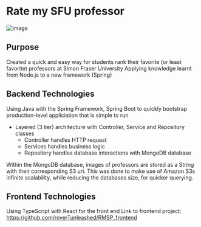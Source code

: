 # Rate my SFU professor
![image](https://github.com/user-attachments/assets/d0b18ae1-8712-4190-b9a1-9aaf9bf7dade)
 
## Purpose
Created a quick and easy way for students rank their favorite (or least favorite) professors at Simon Fraser University
Applying knowledge learnt from Node.js to a new framework (Spring) 

## Backend Technologies
Using Java with the Spring Framework, Spring Boot to quickly bootstrap production-level appliciation that is simple to run
- Layered (3 tier) architecture with Controller, Service and Repository classes
  - Controller handles HTTP request
  - Services handles business logic
  - Repository handles database interactions with MongoDB database

Within the MongoDB database, images of professors are stored as a String with their corresponding S3 uri.
This was done to make use of Amazon S3s infinite scalability, while reducing the databases size, for quicker querying. 

## Frontend Technologies 
Using TypeScript with React for the front end
Link to frontend project: https://github.com/roverTunleashed/RMSP_frontend

